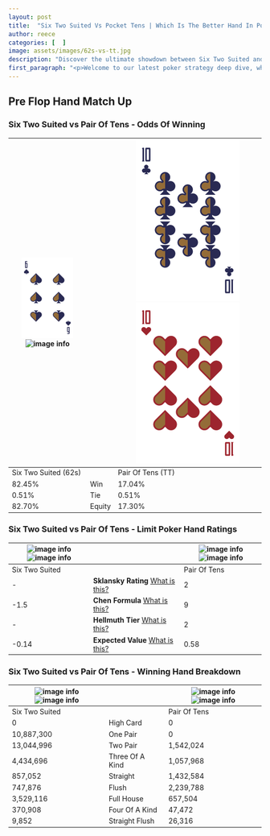```yaml
---
layout: post
title:  "Six Two Suited Vs Pocket Tens | Which Is The Better Hand In Poker? A Complete Guide"
author: reece
categories: [  ]
image: assets/images/62s-vs-tt.jpg
description: "Discover the ultimate showdown between Six Two Suited and Pair Of Tens in poker! Uncover the odds, strategies, and scenarios where one hand triumphs over the other. Get ready to up your poker game with this thrilling analysis."
first_paragraph: "<p>Welcome to our latest poker strategy deep dive, where we're pitting two distinct hands against each other in a high-stakes showdown: Six Two Suited vs Pair Of Tens.</p><p>In the dynamic world of poker, every decision counts, and knowing which hand holds the upper hand is key to your success at the table.</p><p>In this article, we'll dissect these two hands, explore the scenarios where one dominates the other, and equip you with the knowledge to make strategic choices that can tip the odds in your favor.</p><p>Get ready to unravel the intriguing dynamics of these poker hands and elevate your game to new heights.</p>"
---
```




[comment]: # (sp0)

## Pre Flop Hand Match Up

<div class="table hand-ratings" markdown="1"> 



### Six Two Suited vs Pair Of Tens - Odds Of Winning


    
| ![image info](assets/images/hand1/6.png) ![image info](assets/images/hand1/2s.png) |  | ![image info](assets/images/hand2/T.png) ![image info](assets/images/hand2/To.png) |
| -------- | -------- | -------- |
| Six Two Suited (62s) |  | Pair Of Tens (TT) |
| 82.45% | Win | 17.04% |
| 0.51% | Tie | 0.51% |
| 82.70% | Equity | 17.30% |




[comment]: # (sp1)



### Six Two Suited vs Pair Of Tens - Limit Poker Hand Ratings


    
| ![image info](https://www.riverpairs.com/assets/images/hand1/6.png) ![image info](https://www.riverpairs.com/assets/images/hand1/2s.png) |  | ![image info](https://www.riverpairs.com/assets/images/hand2/T.png) ![image info](https://www.riverpairs.com/assets/images/hand2/To.png) |
| -------- | -------- | -------- |
| Six Two Suited |  | Pair Of Tens |
| - | **Sklansky Rating** [What is this?](/sklansky-rating-explained) | 2 |
| -1.5 | **Chen Formula** [What is this?](/chen-formula-explained) | 9 |
| - | **Hellmuth Tier** [What is this?](/Hellmuth-tier-explained) | 2 |
| -0.14 | **Expected Value** [What is this?](/expected-value-explained) | 0.58 |




[comment]: # (sp2)



### Six Two Suited vs Pair Of Tens - Winning Hand Breakdown


    
| ![image info](https://www.riverpairs.com/assets/images/hand1/6.png) ![image info](https://www.riverpairs.com/assets/images/hand1/2s.png) |  | ![image info](https://www.riverpairs.com/assets/images/hand2/T.png) ![image info](https://www.riverpairs.com/assets/images/hand2/To.png) |
| -------- | -------- | -------- |
| Six Two Suited |  | Pair Of Tens |
| 0 | High Card | 0 |
| 10,887,300 | One Pair | 0 |
| 13,044,996 | Two Pair | 1,542,024 |
| 4,434,696 | Three Of A Kind | 1,057,968 |
| 857,052 | Straight | 1,432,584 |
| 747,876 | Flush | 2,239,788 |
| 3,529,116 | Full House | 657,504 |
| 370,908 | Four Of A Kind | 47,472 |
| 9,852 | Straight Flush | 26,316 |




[comment]: # (sp3)



</div>

[comment]: # (sp4)



[comment]: # (sp5)

